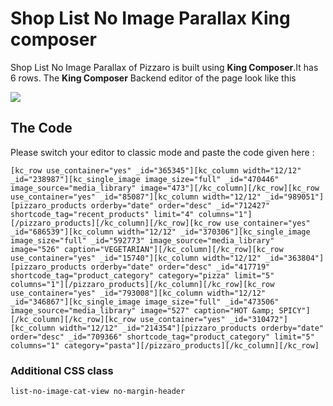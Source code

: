 # Shop List No Image Parallax King composer

Shop List No Image Parallax of Pizzaro is built using **King Composer**.It has 6 rows. The **King Composer** Backend editor of the page look like this

![](http://transvelo.github.io/docs/pizzaro/images/kc-shop-list-no-image-parallax.png)

## The Code

Please switch your editor to classic mode and paste the code given here :

```
[kc_row use_container="yes" _id="365345"][kc_column width="12/12" _id="238987"][kc_single_image image_size="full" _id="470446" image_source="media_library" image="473"][/kc_column][/kc_row][kc_row use_container="yes" _id="85087"][kc_column width="12/12" _id="989051"][pizzaro_products orderby="date" order="desc" _id="712427" shortcode_tag="recent_products" limit="4" columns="1"][/pizzaro_products][/kc_column][/kc_row][kc_row use_container="yes" _id="686539"][kc_column width="12/12" _id="370306"][kc_single_image image_size="full" _id="592773" image_source="media_library" image="526" caption="VEGETARIAN"][/kc_column][/kc_row][kc_row use_container="yes" _id="15740"][kc_column width="12/12" _id="363804"][pizzaro_products orderby="date" order="desc" _id="417719" shortcode_tag="product_category" category="pizza" limit="5" columns="1"][/pizzaro_products][/kc_column][/kc_row][kc_row use_container="yes" _id="793008"][kc_column width="12/12" _id="346867"][kc_single_image image_size="full" _id="473506" image_source="media_library" image="527" caption="HOT &amp; SPICY"][/kc_column][/kc_row][kc_row use_container="yes" _id="310472"][kc_column width="12/12" _id="214354"][pizzaro_products orderby="date" order="desc" _id="709366" shortcode_tag="product_category" limit="5" columns="1" category="pasta"][/pizzaro_products][/kc_column][/kc_row]

```

### Additional CSS class

```
list-no-image-cat-view no-margin-header

```

